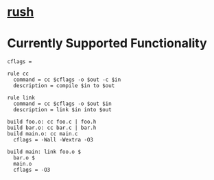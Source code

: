 # [rush](https://github.com/rakivo/rush/tree/master)

# Currently Supported Functionality
```ninja
cflags =

rule cc
  command = cc $cflags -o $out -c $in
  description = compile $in to $out

rule link
  command = cc $cflags -o $out $in
  description = link $in into $out

build foo.o: cc foo.c | foo.h
build bar.o: cc bar.c | bar.h
build main.o: cc main.c
  cflags = -Wall -Wextra -O3

build main: link foo.o $
  bar.o $
  main.o
  cflags = -O3
```
